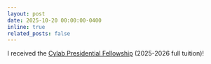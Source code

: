 ```yaml
---
layout: post
date: 2025-10-20 00:00:00-0400
inline: true
related_posts: false
---
```

I received the [Cylab Presidential Fellowship](https://www.cylab.cmu.edu/news/2025/10/20-presidential-fellows.html) (2025-2026 full tuition)!
